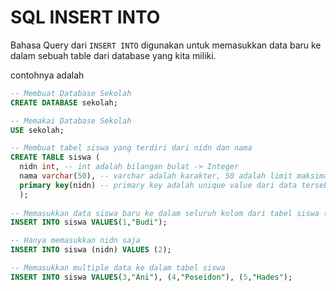 # SQL INSERT INTO
Bahasa Query dari ```INSERT INTO``` digunakan untuk memasukkan data baru ke dalam sebuah table dari database yang kita miliki.<br>

contohnya adalah
```SQL
-- Membuat Database Sekolah
CREATE DATABASE sekolah;

-- Memakai Database Sekolah
USE sekolah;

-- Membuat tabel siswa yang terdiri dari nidn dan nama
CREATE TABLE siswa (
  nidn int, -- int adalah bilangan bulat -> Integer
  nama varchar(50), -- varchar adalah karakter, 50 adalah limit maksimal panjang karakter
  primary key(nidn) -- primary key adalah unique value dari data tersebut
  );
  
-- Memasukkan data siswa baru ke dalam seluruh kolom dari tabel siswa (nidn dan nama)
INSERT INTO siswa VALUES(1,"Budi");

-- Hanya memasukkan nidn saja
INSERT INTO siswa (nidn) VALUES (2);

-- Memasukkan multiple data ke dalam tabel siswa
INSERT INTO siswa VALUES(3,"Ani"), (4,"Poseidon"), (5,"Hades");
```
